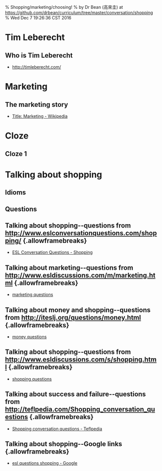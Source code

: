 % Shopping/marketing/choosing!
% by Dr Bean (高來圭) at https://github.com/drbean/curriculum/tree/master/conversation/shopping
% Wed Dec  7 19:26:36 CST 2016

# Tim Leberecht

## Who is Tim Leberecht

- [http://timleberecht.com/ ](http://timleberecht.com/)

# Marketing

## The marketing story

- [Title: Marketing - Wikipedia ](https://en.wikipedia.org/wiki/Marketing)


# Cloze

## Cloze 1


# Talking about shopping

## Idioms

## Questions

## Talking about shopping--questions from http://www.eslconversationquestions.com/shopping/ {.allowframebreaks}

- [ESL Conversation Questions - Shopping](http://www.eslconversationquestions.com/shopping/)

## Talking about marketing--questions from http://www.esldiscussions.com/m/marketing.html {.allowframebreaks}

- [marketing questions](http://www.esldiscussions.com/m/marketing.html)

## Talking about money and shopping--questions from http://iteslj.org/questions/money.html {.allowframebreaks}

- [money questions](http://iteslj.org/questions/money.html )

## Talking about shopping--questions from http://www.esldiscussions.com/s/shopping.html {.allowframebreaks}

- [shopping questions](http://www.esldiscussions.com/s/shopping.html)

## Talking about success and failure--questions from http://teflpedia.com/Shopping_conversation_questions {.allowframebreaks}

- [Shopping conversation questions - Teflpedia](http://teflpedia.com/Shopping_conversation_questions)



## Talking about shopping--Google links {.allowframebreaks}

- [esl questions shopping - Google  ](http://www.google.com.tw/search?q=esl+questions+shopping&num=100)


